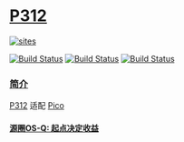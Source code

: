 ﻿# [P312](https://github.com/OS-Q/P312)

[![sites](http://182.61.61.133/link/resources/OSQ.png)](http://www.OS-Q.com)

[![Build Status](https://github.com/OS-Q/P312/workflows/CI/badge.svg)](https://github.com/OS-Q/P312/actions/workflows/CI.yml)
[![Build Status](https://circleci.com/gh/OS-Q/P312.svg?style=svg)](https://circleci.com/gh/OS-Q/P312)
[![Build Status](https://cloud.drone.io/api/badges/OS-Q/P312/status.svg)](https://cloud.drone.io/OS-Q/P312)

### [简介](https://github.com/OS-Q/P312/wiki)

[P312](https://github.com/OS-Q/P312) 适配 [Pico](https://github.com/SoCXin/RP2040)

#### [源圈OS-Q: 起点决定收益](http://www.OS-Q.com)
